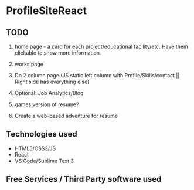 # ProfileSiteReact

## TODO

1. home page - a card for each project/educational facility/etc. Have them clickable to show more information.

2. works page

3. Do 2 column page (JS static left column with Profile/Skills/contact || Right side has everything else)

4. Optional: Job Analytics/Blog

5. games version of resume?

6. Create a web-based adventure for resume

## Technologies used

* HTML5/CSS3/JS
* React
* VS Code/Sublime Text 3

## Free Services / Third Party software used
